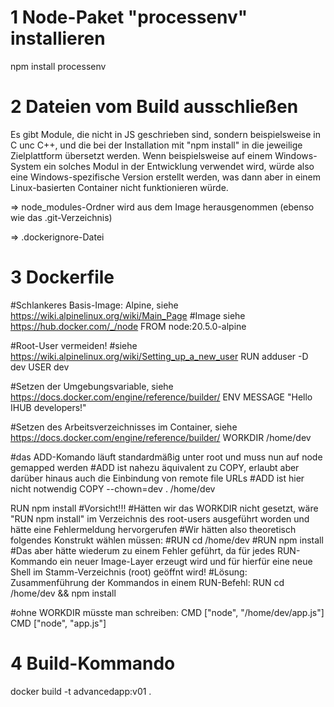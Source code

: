 # 1 Node-Paket "processenv" installieren

npm install processenv


# 2 Dateien vom Build ausschließen

Es gibt Module, die nicht in JS geschrieben sind, sondern beispielsweise in C unc C++, und die bei der 
Installation mit "npm install" in die jeweilige Zielplattform übersetzt werden.
Wenn beispielsweise auf einem Windows-System ein solches Modul in der Entwicklung verwendet wird, würde also eine 
Windows-spezifische Version erstellt werden, was dann aber in einem Linux-basierten Container nicht funktionieren würde.

=> node_modules-Ordner wird aus dem Image herausgenommen (ebenso wie das .git-Verzeichnis) 

=> .dockerignore-Datei 

# 3 Dockerfile 

#Schlankeres Basis-Image: Alpine, siehe https://wiki.alpinelinux.org/wiki/Main_Page 
#Image siehe https://hub.docker.com/_/node 
FROM node:20.5.0-alpine 

#Root-User vermeiden! 
#siehe https://wiki.alpinelinux.org/wiki/Setting_up_a_new_user 
RUN adduser -D dev 
USER dev 

#Setzen der Umgebungsvariable, siehe https://docs.docker.com/engine/reference/builder/ 
ENV MESSAGE "Hello IHUB developers!" 

#Setzen des Arbeitsverzeichnisses im Container, siehe https://docs.docker.com/engine/reference/builder/ 
WORKDIR /home/dev 

#das ADD-Komando läuft standardmäßig unter root und muss nun auf node gemapped werden 
#ADD ist nahezu äquivalent zu COPY, erlaubt aber darüber hinaus auch die Einbindung von remote file URLs 
#ADD ist hier nicht notwendig 
COPY --chown=dev . /home/dev  

RUN npm install 
#Vorsicht!!! 
#Hätten wir das WORKDIR nicht gesetzt, wäre "RUN npm install" im Verzeichnis des root-users ausgeführt worden und hätte eine Fehlermeldung hervorgerufen 
#Wir hätten also theoretisch folgendes Konstrukt wählen müssen: 
#RUN  cd /home/dev 
#RUN  npm install 
#Das aber hätte wiederum zu einem Fehler geführt, da für jedes RUN-Kommando ein neuer Image-Layer erzeugt wird und für hierfür eine neue Shell im  Stamm-Verzeichnis (root) geöffnt wird! 
#Lösung: Zusammenführung der Kommandos in einem RUN-Befehl: RUN  cd /home/dev && npm install 

#ohne WORKDIR müsste man schreiben: CMD ["node", "/home/dev/app.js"]
CMD ["node", "app.js"]

# 4 Build-Kommando
docker build -t advancedapp:v01 .
